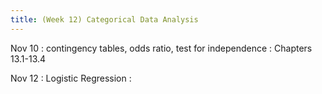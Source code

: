 ```yaml
---
title: (Week 12) Categorical Data Analysis
---
```


Nov 10
: contingency tables, odds ratio, test for independence
  : Chapters 13.1-13.4

Nov 12
: Logistic Regression
 : 
 
